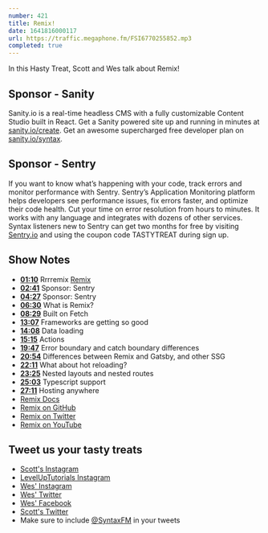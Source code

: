 ```yaml
---
number: 421
title: Remix!
date: 1641816000117
url: https://traffic.megaphone.fm/FSI6770255852.mp3
completed: true
---
```


In this Hasty Treat, Scott and Wes talk about Remix!

## Sponsor - Sanity

Sanity.io is a real-time headless CMS with a fully customizable Content Studio built in React. Get a Sanity powered site up and running in minutes at [sanity.io/create](https://www.sanity.io/create). Get an awesome supercharged free developer plan on [sanity.io/syntax](https://www.sanity.io/syntax).

## Sponsor - Sentry

If you want to know what’s happening with your code, track errors and monitor performance with Sentry. Sentry’s Application Monitoring platform helps developers see performance issues, fix errors faster, and optimize their code health. Cut your time on error resolution from hours to minutes. It works with any language and integrates with dozens of other services. Syntax listeners new to Sentry can get two months for  free by visiting [Sentry.io](https://sentry.io) and using the coupon code TASTYTREAT during sign up.

## Show Notes

* **[01:10](#t=01:10)** Rrrremix
[Remix](https://remix.run)
* **[02:41](#t=02:41)** Sponsor: Sentry
* **[04:27](#t=04:27)** Sponsor: Sentry
* **[06:30](#t=06:30)** What is Remix?
* **[08:29](#t=08:29)** Built on Fetch
* **[13:07](#t=13:07)** Frameworks are getting so good
* **[14:08](#t=14:08)** Data loading
* **[15:15](#t=15:15)** Actions
* **[19:47](#t=19:47)** Error boundary and catch boundary differences
* **[20:54](#t=20:54)** Differences between Remix and Gatsby, and other SSG
* **[22:11](#t=22:11)** What about hot reloading?
* **[23:25](#t=23:25)** Nested layouts and nested routes
* **[25:03](#t=25:03)** Typescript support
* **[27:11](#t=27:11)** Hosting anywhere
* [Remix Docs](https://remix.run/docs/en/v1)
* [Remix on GitHub](https://github.com/remix-run)
* [Remix on Twitter](https://twitter.com/remix_run)
* [Remix on YouTube](https://www.youtube.com/remix_run)

## Tweet us your tasty treats

* [Scott's Instagram](https://www.instagram.com/stolinski/)
* [LevelUpTutorials Instagram](https://www.instagram.com/LevelUpTutorials/)
* [Wes' Instagram](https://www.instagram.com/wesbos/)
* [Wes' Twitter](https://twitter.com/wesbos)
* [Wes' Facebook](https://www.facebook.com/wesbos.developer)
* [Scott's Twitter](https://twitter.com/stolinski)
* Make sure to include [@SyntaxFM](https://twitter.com/SyntaxFM) in your tweets
